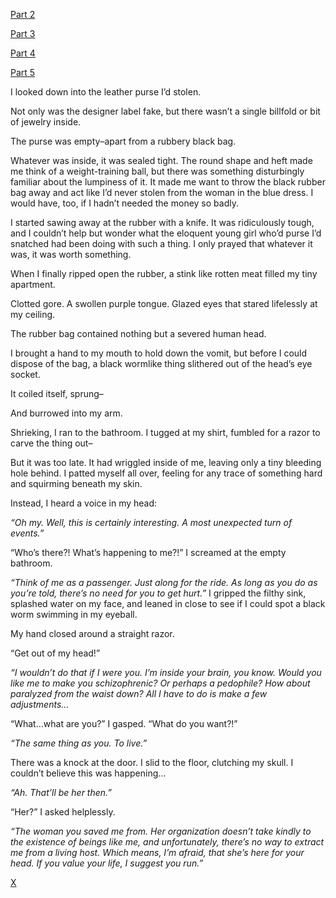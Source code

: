 [Part 2](https://www.reddit.com/r/nosleep/comments/x6ptk0/i_stole_a_purse_now_im_running_for_my_life_part_2/)

[Part 3](https://www.reddit.com/r/nosleep/comments/x845t3/i_stole_a_purse_my_body_is_no_longer_under_my/)

[Part 4](https://www.reddit.com/r/nosleep/comments/x91qfi/i_stole_a_purse_what_i_found_inside_is_taking_me/)

[Part 5](https://www.reddit.com/r/nosleep/comments/x9xe0i/i_stole_a_purse_ill_never_sleep_again_after_what/)

I looked down into the leather purse I’d stolen.

Not only was the designer label fake, but there wasn’t a single billfold or bit of jewelry inside.

The purse was empty–apart from a rubbery black bag.

Whatever was inside, it was sealed tight. The round shape and heft made me think of a weight-training ball, but there was something disturbingly familiar about the lumpiness of it. It made me want to throw the black rubber bag away and act like I’d never stolen from the woman in the blue dress. I would have, too, if I hadn’t needed the money so badly.

I started sawing away at the rubber with a knife. It was ridiculously tough, and I couldn’t help but wonder what the eloquent young girl who’d purse I’d snatched had been doing with such a thing. I only prayed that whatever it was, it was worth something.

When I finally ripped open the rubber, a stink like rotten meat filled my tiny apartment.

Clotted gore. A swollen purple tongue. Glazed eyes that stared lifelessly at my ceiling.

The rubber bag contained nothing but a severed human head.

I brought a hand to my mouth to hold down the vomit, but before I could dispose of the bag, a black wormlike thing slithered out of the head’s eye socket.

It coiled itself, sprung–

And burrowed into my arm.

Shrieking, I ran to the bathroom. I tugged at my shirt, fumbled for a razor to carve the thing out–

But it was too late. It had wriggled inside of me, leaving only a tiny bleeding hole behind. I patted myself all over, feeling for any trace of something hard and squirming beneath my skin.

Instead, I heard a voice in my head:

*“Oh my. Well, this is certainly interesting. A most unexpected turn of events.”*

“Who’s there?! What’s happening to me?!” I screamed at the empty bathroom.

*“Think of me as a passenger. Just along for the ride. As long as you do as you’re told, there’s no need for you to get hurt.”* I gripped the filthy sink, splashed water on my face, and leaned in close to see if I could spot a black worm swimming in my eyeball.

My hand closed around a straight razor.

“Get out of my head!”

*“I wouldn’t do that if I were you. I’m inside your brain, you know. Would you like me to make you schizophrenic? Or perhaps a pedophile? How about paralyzed from the waist down? All I have to do is make a few adjustments…*

“What…what are you?” I gasped. “What do you want?!”

*“The same thing as you. To live.”*

There was a knock at the door. I slid to the floor, clutching my skull. I couldn’t believe this was happening…

*“Ah. That’ll be her then.”*

“Her?” I asked helplessly.

*“The woman you saved me from. Her organization doesn’t take kindly to the existence of beings like me, and unfortunately,  there’s no way to extract me from a living host. Which means, I’m afraid, that she’s here for your head. If you value your life, I suggest you run.”*

[X](https://www.reddit.com/r/beardify)

&#x200B;

&#x200B;